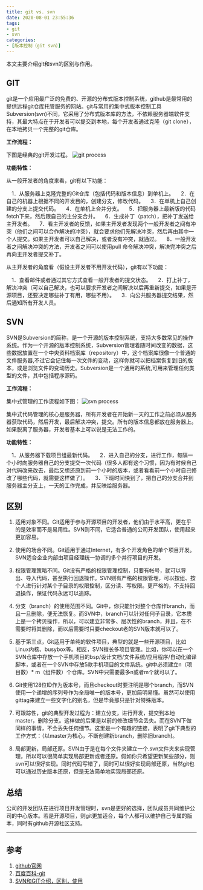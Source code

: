 ```yaml
---
title: git vs. svn
date: 2020-08-01 23:55:36
tags:
- git
- svn
categories:
- [版本控制（git svn）]
---
```


本文主要介绍git和svn的区别与作用。

<!-- more -->

## GIT

git是一个应用最广泛的免费的、开源的分布式版本控制系统，github是最常用的提供远程git仓库托管服务的网站。git与常用的集中式版本控制工具Subversion(svn)不同，它采用了分布式版本库的方法，不依赖服务器端软件支持，其最大特点在于开发者可以提交到本地，每个开发者通过克隆（git clone），在本地拷贝一个完整的git仓库。

**工作流程：**

下图是经典的git开发过程。
![git process](git_process.jpg)

**功能特性：**

从一般开发者的角度来看，git有以下功能：

　1．从服务器上克隆完整的Git仓库（包括代码和版本信息）到单机上。
　2．在自己的机器上根据不同的开发目的，创建分支，修改代码。
　3．在单机上自己创建的分支上提交代码。
　4．在单机上合并分支。
　5．把服务器上最新版的代码fetch下来，然后跟自己的主分支合并。
　6．生成补丁（patch），把补丁发送给主开发者。
　7．看主开发者的反馈，如果主开发者发现两个一般开发者之间有冲突（他们之间可以合作解决的冲突），就会要求他们先解决冲突，然后再由其中一个人提交。如果主开发者可以自己解决，或者没有冲突，就通过。
　8．一般开发者之间解决冲突的方法，开发者之间可以使用pull 命令解决冲突，解决完冲突之后再向主开发者提交补丁。
  
从主开发者的角度看（假设主开发者不用开发代码），git有以下功能：

　1．查看邮件或者通过其它方式查看一般开发者的提交状态。
　2．打上补丁，解决冲突（可以自己解决，也可以要求开发者之间解决以后再重新提交，如果是开源项目，还要决定哪些补丁有用，哪些不用）。
　3．向公共服务器提交结果，然后通知所有开发人员。 

## SVN

SVN是Subversion的简称，是一个开源的版本控制系统，支持大多数常见的操作系统。作为一个开源的版本控制系统，Subversion管理着随时间改变的数据，这些数据放置在一个中央资料档案库（repository）中，这个档案库很像一个普通的文件服务器,不过它会记住每一次文件的变动，这样你就可以把档案恢复到旧的版本，或是浏览文件的变动历史。Subversion是一个通用的系统,可用来管理任何类型的文件，其中包括程序源码。

**工作流程：**

集中式管理的工作流程如下图：
![svn process](svn_process.jpg)

集中式代码管理的核心是服务器，所有开发者在开始新一天的工作之前必须从服务器获取代码，然后开发，最后解决冲突，提交。所有的版本信息都放在服务器上。如果脱离了服务器，开发者基本上可以说是无法工作的。

**功能特性：**

　1．从服务器下载项目组最新代码。
　2．进入自己的分支，进行工作，每隔一个小时向服务器自己的分支提交一次代码（很多人都有这个习惯，因为有时候自己对代码改来改去，最后又想还原到前一个小时的版本，或者看看前一个小时自己修改了哪些代码，就需要这样做了）。
　3．下班时间快到了，把自己的分支合并到服务器主分支上，一天的工作完成，并反映给服务器。

## 区别

1. 适用对象不同。Git适用于参与开源项目的开发者，他们由于水平高，更在乎的是效率而不是易用性。SVN则不同，它适合普通的公司开发团队，使用起来更加容易。

2. 使用的场合不同。Git适用于通过Internet，有多个开发角色的单个项目开发。SVN适合企业内部由项目经理统一协调的多个并行项目的开发。

3. 权限管理策略不同。Git没有严格的权限管理控制，只要有帐号，就可以导出、导入代码，甚至执行回退操作。SVN则有严格的权限管理，可以按组、按个人进行针对某个子目录的权限控制，区分读、写权限。更严格的，不支持回退操作，保证代码永远可以追踪。

4. 分支（branch）的使用范围不同。Git中，你只能针对整个仓库作branch，而且一旦删除，便无法恢复。而SVN中，branch可以针对任何子目录，它本质上是一个拷贝操作，所以，可以建立非常多、层次性的branch，并且，在不需要时将其删除，而以后需要时只要checkout老的SVN版本就可以了。

5. 基于第三点，Git适用于单纯的软件项目，典型的就是一些开源项目，比如Linux内核、busybox等。相反，SVN擅长多项目管理。比如，你可以在一个SVN仓库中存放一个手机项目的bsp/设计文档/文件系统/应用程序/自动化编译脚本，或者在一个SVN中存放5款手机项目的文件系统。git中必须建立n（项目数）* m（组件数）个仓库。SVN中只需要最多n或者m个就可以了。

6. Git使用128位ID作为版本号，而且checkout时要注明是哪个branch，而SVN使用一个递增的序列号作为全局唯一的版本号，更加简明易懂。虽然可以使用gittag来建立一些文字化的别名，但是毕竟那只是针对特殊版本。

7. 可跟踪性，git的典型开发过程为：建立分支，进行开发，提交到本地master，删除分支。这样做的后果是以前的修改细节会丢失。而在SVN下做同样的事情，不会丢失任何细节。这里是一个有趣的链接，表明了git下典型的工作方式：（以master为核心，不断创建新branch，删除旧branch)。

8. 局部更新，局部还原。SVN由于是在每个文件夹建立一个.svn文件夹来实现管理，所以可以很简单实现局部更新或者还原。假如你只希望更新某些部分，则svn可以很好实现。同时代码写错了，同时可以很好实现局部还原，当然git也可以通过历史版本还原，但是无法简单地实现局部还原。

## 总结

公司的开发团队在进行项目开发管理时，svn是更好的选择，团队成员共同维护公司的中心版本。若是开源项目，则git更加适合，每个人都可以维护自己专属的版本，同时有github开源社区支持。

---

## 参考

1. [github官网](https://docs.github.com/en/github)
2. [百度百科-git](https://baike.baidu.com/item/GIT/12647237#3)
3. [SVN和GIT介绍，区别，使用](https://blog.csdn.net/mine_song/article/details/70770467)
